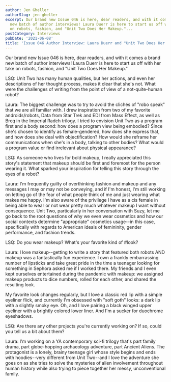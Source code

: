 ```yaml
---
author: Jen Gheller
authorSlug: jen-gheller
excerpt: Our brand new Issue 046 is here, dear readers, and with it comes a brand
  new batch of author interviews! Laura Duerr is here to start us off with her take
  on robots, fashion, and "Unit Two Does Her Makeup."...
postCategory: Interviews
pubDate: '2021-06-08'
title: 'Issue 046 Author Interview: Laura Duerr and "Unit Two Does Her Makeup"'
---
```

Our brand new Issue 046 is here, dear readers, and with it comes a brand new batch of author interviews! Laura Duerr is here to start us off with her take on robots, fashion, and "Unit Two Does Her Makeup."

LSQ: Unit Two has many human qualities, but her actions, and even her descriptions of her thought process, makes it clear that she's not. What were the challenges of writing from the point of view of a not-quite-human robot?

Laura: The biggest challenge was to try to avoid the clichés of "robo speak" that we are all familiar with. I drew inspiration from two of my favorite androids/robots, Data from Star Trek and EDI from Mass Effect, as well as Breq in the Imperial Radch trilogy. I tried to envision Unit Two as a program first and a body second: how does a program view being embodied? Since she's chosen to identify as female-gendered, how does she express that, and how does she deal with objectification? How would she reframe her communications when she's in a body, talking to other bodies? What would a program value or find irrelevant about physical appearance?

LSQ: As someone who lives for bold makeup, I really appreciated this story's statement that makeup should be first and foremost for the person wearing it. What sparked your inspiration for telling this story through the eyes of a robot?

Laura: I'm frequently guilty of overthinking fashion and makeup and any messages I may or may not be conveying, and if I'm honest, I'm still working on letting go of the fear of what people think of me and just wearing what makes me happy. I'm also aware of the privilege I have as a cis female in being able to wear or not wear pretty much whatever makeup I want without consequence. Unit Two, particularly in her conversation with Suzy, let me go back to the root questions of why we even wear cosmetics and how our social contexts determine "appropriate" cosmetics usage--in this case, specifically with regards to American ideals of femininity, gender performance, and fashion trends.

LSQ: Do you wear makeup? What's your favorite kind of #look?

Laura: I love makeup--getting to write a story that featured both robots AND makeup was a fantastically fun experience. I own a frankly embarrassing number of lipsticks and take great pride in the time a teenager looking for something in Sephora asked me if I worked there. My friends and I even kept ourselves entertained during the pandemic with makeup: we assigned makeup products to dice numbers, rolled for each other, and shared the resulting look.

My favorite look changes regularly, but I love a classic red lip with a simple eyeliner flick, and currently I'm obsessed with "soft goth" looks: a dark lip with a slightly smoky eye. Oh, and I love pairing a black winged upper eyeliner with a brightly colored lower liner. And I'm a sucker for duochrome eyeshadows.

LSQ: Are there any other projects you're currently working on? If so, could you tell us a bit about them?

Laura: I'm working on a YA contemporary sci-fi trilogy that's part family drama, part globe-hopping archaeology adventure, part Ancient Aliens. The protagonist is a lonely, brainy teenage girl whose style begins and ends with hoodies--very different from Unit Two--and I love the adventure she goes on as she tries to solve the mysteries of alien involvement throughout human history while also trying to piece together her messy, unconventional family.